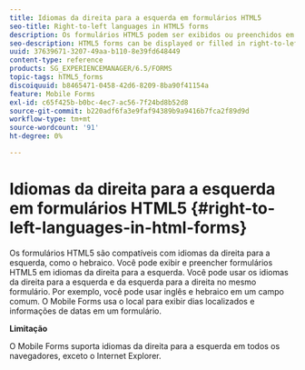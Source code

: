 ```yaml
---
title: Idiomas da direita para a esquerda em formulários HTML5
seo-title: Right-to-left languages in HTML5 forms
description: Os formulários HTML5 podem ser exibidos ou preenchidos em idiomas da direita para a esquerda, como o hebraico.
seo-description: HTML5 forms can be displayed or filled in right-to-left languages, such as Hebrew.
uuid: 37639671-3207-49aa-b110-8e39fd648449
content-type: reference
products: SG_EXPERIENCEMANAGER/6.5/FORMS
topic-tags: hTML5_forms
discoiquuid: b8465471-0458-42d6-8209-8ba90f41154a
feature: Mobile Forms
exl-id: c65f425b-b0bc-4ec7-ac56-7f24bd8b52d8
source-git-commit: b220adf6fa3e9faf94389b9a9416b7fca2f89d9d
workflow-type: tm+mt
source-wordcount: '91'
ht-degree: 0%

---
```


# Idiomas da direita para a esquerda em formulários HTML5 {#right-to-left-languages-in-html-forms}

Os formulários HTML5 são compatíveis com idiomas da direita para a esquerda, como o hebraico. Você pode exibir e preencher formulários HTML5 em idiomas da direita para a esquerda. Você pode usar os idiomas da direita para a esquerda e da esquerda para a direita no mesmo formulário. Por exemplo, você pode usar inglês e hebraico em um campo comum. O Mobile Forms usa o local para exibir dias localizados e informações de datas em um formulário.

**Limitação**

O Mobile Forms suporta idiomas da direita para a esquerda em todos os navegadores, exceto o Internet Explorer.
